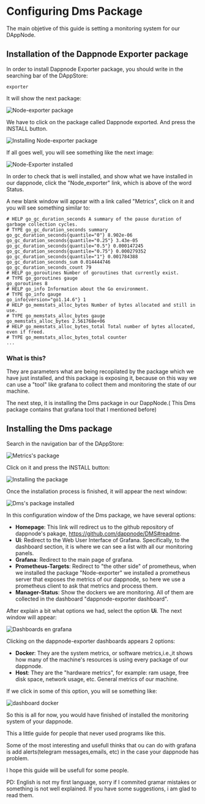 # Configuring Dms Package
The main objetive of this guide is setting a monitoring system for our DAppNode.

## Installation of the Dappnode Exporter package

In order to install Dappnode Exporter package, you should write in the searching bar of the DAppStore:

~~~
exporter
~~~

It will show the next package: 

![Node-exporter package](../img/node_exporter_1.png "Searching the node-exporter package")

We have to click on the package called Dappnode exported. And press the INSTALL button.

![Installing Node-exporter package](../img/node_exporter_2.png " ")

If all goes well, you will see something like the next image: 

![Node-Exporter installed](../img/node_exporter_3.png " ")

In order to check that is well installed, and show what we have installed in our dappnode, click the "Node_exporter" link, which is above of the word Status.

A new blank window will appear with a link called "Metrics", click on it and you will see something similar to:

~~~
# HELP go_gc_duration_seconds A summary of the pause duration of garbage collection cycles.
# TYPE go_gc_duration_seconds summary
go_gc_duration_seconds{quantile="0"} 8.902e-06
go_gc_duration_seconds{quantile="0.25"} 3.43e-05
go_gc_duration_seconds{quantile="0.5"} 0.000147245
go_gc_duration_seconds{quantile="0.75"} 0.000279352
go_gc_duration_seconds{quantile="1"} 0.001784388
go_gc_duration_seconds_sum 0.014444746
go_gc_duration_seconds_count 79
# HELP go_goroutines Number of goroutines that currently exist.
# TYPE go_goroutines gauge
go_goroutines 8
# HELP go_info Information about the Go environment.
# TYPE go_info gauge
go_info{version="go1.14.6"} 1
# HELP go_memstats_alloc_bytes Number of bytes allocated and still in use.
# TYPE go_memstats_alloc_bytes gauge
go_memstats_alloc_bytes 2.561768e+06
# HELP go_memstats_alloc_bytes_total Total number of bytes allocated, even if freed.
# TYPE go_memstats_alloc_bytes_total counter
...
~~~

### What is this?

They are parameters what are being recopilated by the package which we have just installed, and this package is exposing it, because on this way we can use a "tool" like grafana to collect them and monitoring the state of our machine.

The next step, it is installing the Dms package in our DappNode.( This Dms package contains that grafana tool that I mentioned before)

## Installing the Dms package

Search in the navigation bar of the DAppStore:

![Metrics's package](../img/configuring_dms_1.png "Searching the package Dms")

Click on it and press the INSTALL button:

![Installing the package](../img/configuring_dms_2.png " ")

Once the installation process is finished, it will appear the next window:

![Dms's package installed](../img/configuring_dms_3.png " ")

In this configuration window of the Dms package, we have several options:
* **Homepage**: This link will redirect us to the github repository of dappnode's pakage, https://github.com/dappnode/DMS#readme.
*  **Ui**: Redirect to the Web User Interface of Grafana. Specifically, to the dashboard section, it is where we can see a list with all our monitoring panels.
*  **Grafana**: Redirect to the main page of grafana.
*  **Prometheus-Targets**: Redirect to "the other side" of prometheus, when we installed the package "Node-exporter" we installed a prometheus server that exposes the metrics of our dappnode, so here we use a prometheus client to ask that metrics and process them.
*  **Manager-Status**: Show the dockers we are monitoring. All of them are collected in the dashboard "dappnode-exporter dashboard".

After explain a bit what options we had, select the option **Ui**. The next window will appear:

![Dashboards en grafana](../img/configuring_dms_4.png " ")

Clicking on the dappnode-exporter dashboards appears 2 options:

* **Docker**: They are the system metrics, or software metrics,i.e.,it shows how many of the machine's resources is using every package of our dappnode.
*  **Host**: They are the "hardware metrics", for example: ram usage, free disk space, network usage, etc. General metrics of our machine.

If we click in some of this option, you will se something like:

![dashboard docker](../img/configuring_dms_4.png " ")

So this is all for now, you would have finished of installed the monitoring system of your dappnode.

This a little guide for people that never used programs like this.

Some of the most interesting and usefull thinks that ou can do with grafana is add alerts(telegram messages,emails, etc) in the case your dappnode has problem.

I hope this guide will be usefull for some people. 

PD: English is not my first language, sorry if I commited gramar mistakes or something is not well explained. If you have some suggestions, i am glad to read them. 